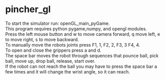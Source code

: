 pincher_gl
==========
To start the simulator run: openGL_main_pyGame. <br>
This program requires python pygame,numpy, and opengl modules.<br> 
Press the left mouse button and w to move camera forward, q move left, e to move right, s to move backward.<br>
To manually move the robots joints press F1, 1, F2, 2, F3, 3 F4, 4. <br>
To open and close the grippers press a and d. <br>
The space bar moves the robot through sequences that pounce ball, pick ball, move up, drop ball, release, start over.<br>
If the robot can not reach the ball you may have to press the space bar a few times and it will change the wrist angle, so it can reach.<br>
